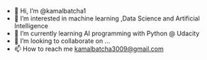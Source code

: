 - 👋 Hi, I’m @kamalbatcha1
- 👀 I’m interested in machine learning ,Data Science and Artificial Intelligence
- 🌱 I’m currently learning AI programming with Python @ Udacity
- 💞️ I’m looking to collaborate on ...
- 📫 How to reach me kamalbatcha3009@gmail.com

<!---
kamalbatcha1/kamalbatcha1 is a ✨ special ✨ repository because its `README.md` (this file) appears on your GitHub profile.
You can click the Preview link to take a look at your changes.
--->

